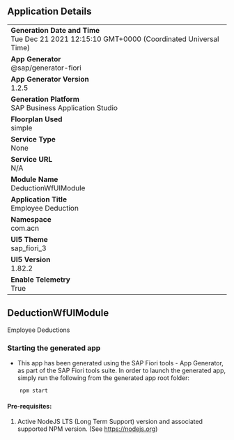 ## Application Details
|               |
| ------------- |
|**Generation Date and Time**<br>Tue Dec 21 2021 12:15:10 GMT+0000 (Coordinated Universal Time)|
|**App Generator**<br>@sap/generator-fiori|
|**App Generator Version**<br>1.2.5|
|**Generation Platform**<br>SAP Business Application Studio|
|**Floorplan Used**<br>simple|
|**Service Type**<br>None|
|**Service URL**<br>N/A
|**Module Name**<br>DeductionWfUIModule|
|**Application Title**<br>Employee Deduction|
|**Namespace**<br>com.acn|
|**UI5 Theme**<br>sap_fiori_3|
|**UI5 Version**<br>1.82.2|
|**Enable Telemetry**<br>True|

## DeductionWfUIModule

Employee Deductions

### Starting the generated app

-   This app has been generated using the SAP Fiori tools - App Generator, as part of the SAP Fiori tools suite.  In order to launch the generated app, simply run the following from the generated app root folder:

```
    npm start
```

#### Pre-requisites:

1. Active NodeJS LTS (Long Term Support) version and associated supported NPM version.  (See https://nodejs.org)


